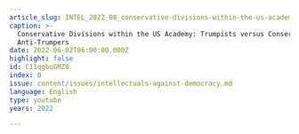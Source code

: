 ```yaml
---
article_slug: INTEL_2022_08_conservative-divisions-within-the-us-academy
caption: >-
  Conservative Divisions within the US Academy: Trumpists versus Conservative
  Anti-Trumpers
date: 2022-06-02T06:00:00.000Z
highlight: false
id: C11qgbuGMZ8
index: 0
issue: content/issues/intellectuals-against-democracy.md
language: English
type: youtube
years: 2022

---
```

